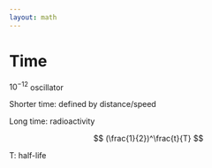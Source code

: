 ```yaml
---
layout: math
---
```

# Time

$10^{-12}$ oscillator

Shorter time: defined by distance/speed

Long time: radioactivity

$$
(\frac{1}{2})^\frac{t}{T}
$$

T: half-life